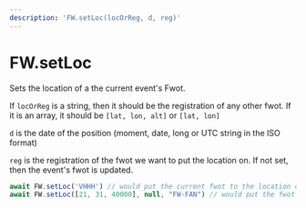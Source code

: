 ```yaml
---
description: 'FW.setLoc(locOrReg, d, reg)'
---
```


# FW.setLoc

Sets the location of a the current event's Fwot.

If `locOrReg` is a string, then it should be the registration of any other fwot. If it is an array, it should be `[lat, lon, alt]` or `[lat, lon]`

`d` is the date of the position \(moment, date, long or UTC string in the ISO format\)

`reg` is the registration of the fwot we want to put the location on. If not set, then the event's fwot is updated.

```javascript
await FW.setLoc('VHHH') // would put the current fwot to the location of the airport of HongKong
await FW.setLoc([21, 31, 40000], null, "FW-FAN") // would put the fwot named FW-FAN to the location [21, 31, 41] 
```


